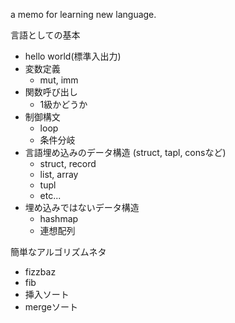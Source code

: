 a memo for learning new language.

言語としての基本
* hello world(標準入出力)
* 変数定義
  * mut, imm
* 関数呼び出し
  * 1級かどうか
* 制御構文
  * loop
  * 条件分岐
* 言語埋め込みのデータ構造 (struct, tapl, consなど)
  * struct, record
  * list, array
  * tupl 
  * etc...
* 埋め込みではないデータ構造
  * hashmap
  * 連想配列

簡単なアルゴリズムネタ
* fizzbaz
* fib
* 挿入ソート
* mergeソート
